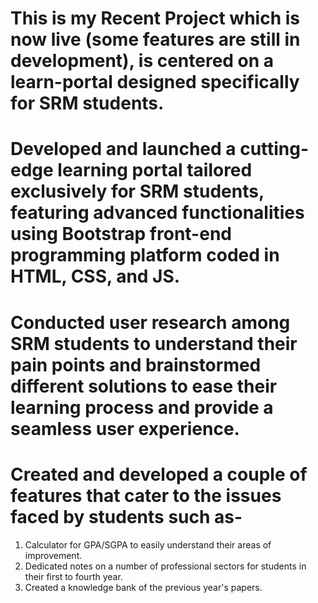 # This is my Recent Project which is now live (some features are still in development), is centered on a learn-portal designed specifically for SRM students.
# Developed and launched a cutting-edge learning portal tailored exclusively for SRM students, featuring advanced functionalities using Bootstrap front-end programming platform coded in HTML, CSS, and JS.
# Conducted user research among SRM students to understand their pain points and brainstormed different solutions to ease their learning process and provide a seamless user experience.
# Created and developed a couple of features that cater to the issues faced by students such as-
1) Calculator for GPA/SGPA to easily understand their areas of improvement.
2) Dedicated notes on a number of professional sectors for students in their first to fourth year.
3) Created a knowledge bank of the previous year's papers.

